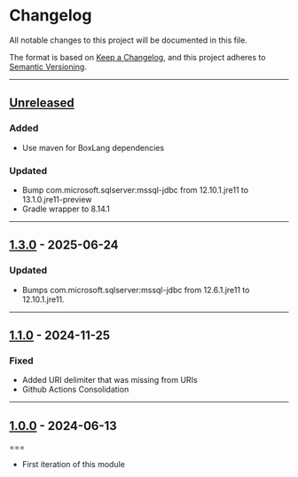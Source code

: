 # Changelog

All notable changes to this project will be documented in this file.

The format is based on [Keep a Changelog](https://keepachangelog.com/en/1.0.0/),
and this project adheres to [Semantic Versioning](https://semver.org/spec/v2.0.0.html).

* * *

## [Unreleased]

### Added

- Use maven for BoxLang dependencies

### Updated

- Bump com.microsoft.sqlserver:mssql-jdbc from 12.10.1.jre11 to 13.1.0.jre11-preview
- Gradle wrapper to 8.14.1

* * *

## [1.3.0] - 2025-06-24

### Updated

- Bumps com.microsoft.sqlserver:mssql-jdbc from 12.6.1.jre11 to 12.10.1.jre11.

* * *

## [1.1.0] - 2024-11-25

### Fixed

- Added URI delimiter that was missing from URIs
- Github Actions Consolidation

* * *

## [1.0.0] - 2024-06-13

===

- First iteration of this module

[unreleased]: https://github.com/ortus-boxlang/bx-mssql/compare/v1.3.0...HEAD
[1.3.0]: https://github.com/ortus-boxlang/bx-mssql/compare/v1.1.0...v1.3.0
[1.1.0]: https://github.com/ortus-boxlang/bx-mssql/compare/v1.1.0...v1.1.0
[1.0.0]: https://github.com/ortus-boxlang/bx-mssql/compare/154d0c931fe42b794f5e630bbe5c0099ebc09a7e...v1.0.0
